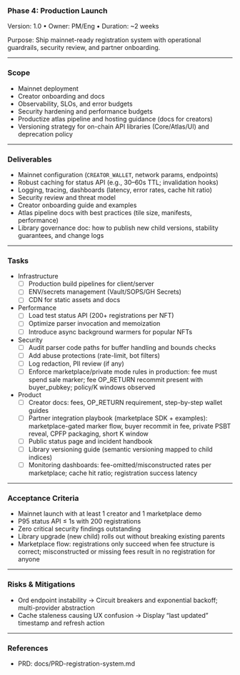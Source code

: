 ### Phase 4: Production Launch

Version: 1.0 • Owner: PM/Eng • Duration: ~2 weeks

Purpose: Ship mainnet-ready registration system with operational guardrails, security review, and partner onboarding.

----

### Scope
- Mainnet deployment
- Creator onboarding and docs
- Observability, SLOs, and error budgets
- Security hardening and performance budgets
 - Productize atlas pipeline and hosting guidance (docs for creators)
 - Versioning strategy for on-chain API libraries (Core/Atlas/UI) and deprecation policy

----

### Deliverables
- Mainnet configuration (`CREATOR_WALLET`, network params, endpoints)
- Robust caching for status API (e.g., 30–60s TTL; invalidation hooks)
- Logging, tracing, dashboards (latency, error rates, cache hit ratio)
- Security review and threat model
- Creator onboarding guide and examples
 - Atlas pipeline docs with best practices (tile size, manifests, performance)
 - Library governance doc: how to publish new child versions, stability guarantees, and change logs

----

### Tasks

- Infrastructure
  - [ ] Production build pipelines for client/server
  - [ ] ENV/secrets management (Vault/SOPS/GH Secrets)
  - [ ] CDN for static assets and docs

- Performance
  - [ ] Load test status API (200+ registrations per NFT)
  - [ ] Optimize parser invocation and memoization
  - [ ] Introduce async background warmers for popular NFTs

- Security
  - [ ] Audit parser code paths for buffer handling and bounds checks
  - [ ] Add abuse protections (rate-limit, bot filters)
  - [ ] Log redaction, PII review (if any)
  - [ ] Enforce marketplace/private mode rules in production: fee must spend sale marker; fee OP_RETURN recommit present with buyer_pubkey; policy/K windows observed

- Product
  - [ ] Creator docs: fees, OP_RETURN requirement, step-by-step wallet guides
  - [ ] Partner integration playbook (marketplace SDK + examples): marketplace-gated marker flow, buyer recommit in fee, private PSBT reveal, CPFP packaging, short K window
  - [ ] Public status page and incident handbook
  - [ ] Library versioning guide (semantic versioning mapped to child indices)
  - [ ] Monitoring dashboards: fee-omitted/misconstructed rates per marketplace; cache hit ratio; registration success latency

----

### Acceptance Criteria
- Mainnet launch with at least 1 creator and 1 marketplace demo
- P95 status API ≤ 1s with 200 registrations
- Zero critical security findings outstanding
 - Library upgrade (new child) rolls out without breaking existing parents
 - Marketplace flow: registrations only succeed when fee structure is correct; misconstructed or missing fees result in no registration for anyone

----

### Risks & Mitigations
- Ord endpoint instability → Circuit breakers and exponential backoff; multi-provider abstraction
- Cache staleness causing UX confusion → Display “last updated” timestamp and refresh action

----

### References
- PRD: docs/PRD-registration-system.md

